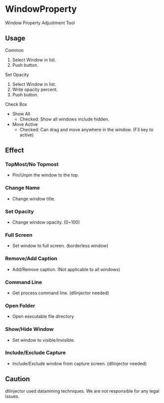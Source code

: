 # WindowProperty
Window Property Adjustment Tool

## Usage
Common
1. Select Window in list.
2. Push button.

Set Opacity
1. Select Window in list.
2. Write opacity percent.
3. Push button.

Check Box
- Show All
    - Checked: Show all windows include hidden.
- Move Active
    - Checked: Can drag and move anywhere in the window. (F3 key to active)

## Effect

### TopMost/No Topmost
- Pin/Unpin the window to the top.
### Change Name
- Change window title.
### Set Opacity
- Change window opacity. (0~100)
### Full Screen
- Set window to full screen. (borderless window)
### Remove/Add Caption
- Add/Remove caption. (Not applicable to all windows)
### Command Line
- Get process command line. (dllinjector needed)
### Open Folder
- Open executable file directory
### Show/Hide Window
- Set window to visible/invisible.
### Include/Exclude Capture
- Include/Exclude window from capture screen. (dllinjector needed)

## Caution

dllinjector used datamining techniques. We are not responsible for any legal issues.
